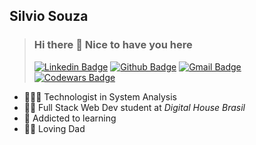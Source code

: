 ## Silvio Souza

> ### Hi there 👋 Nice to have you here
> [![Linkedin Badge](https://img.shields.io/badge/-LinkedIn-blue?style=flat-square&logo=Linkedin&logoColor=white&link=https://www.linkedin.com/in/jr-silvio-souza/)](https://www.linkedin.com/in/jr-silvio.souza/)
[![Github Badge](https://img.shields.io/badge/-Github-000?style=flat-square&logo=Github&logoColor=white&link=https://github.com/SJblu)](https://github.com/SJblu)
[![Gmail Badge](https://img.shields.io/badge/-Gmail-c14438?style=flat-square&logo=Gmail&logoColor=white&link=mailto:jr.silvio.souza@gmail.com)](mailto:jr.silvio.souza@gmail.com)
[![Codewars Badge](https://www.codewars.com/users/nymalone/badges/micro)](https://www.codewars.com/users/SJblu)

- 👨🏻‍🎓 Technologist in System Analysis 
- 👨‍💻 Full Stack Web Dev student at *Digital House Brasil* 
- 🚀 Addicted to learning 
- 👨‍👦 Loving Dad 




<!--  Tabela com linguagens mais usadas no GitHub
[![Top Langs](https://github-readme-stats.vercel.app/api/top-langs/?username=SJblu)](https://github.com/SJblu/SJblu)
-->


<!--
**SJblu/SJblu** is a ✨ _special_ ✨ repository because its `README.md` (this file) appears on your GitHub profile.

Here are some ideas to get you started:

- 🔭 I’m currently working on ...
- 🌱 I’m currently learning ...
- 👯 I’m looking to collaborate on ...
- 🤔 I’m looking for help with ...
- 💬 Ask me about ...
- 📫 How to reach me: ...
- 😄 Pronouns: ...
- ⚡ Fun fact: ...
-->
